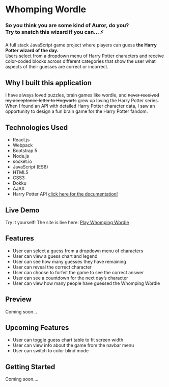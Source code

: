 # Whomping Wordle

<h3> So you think you are some kind of Auror, do you? 
</br> Try to snatch this wizard if you can... ⚡️
</h3>
A full stack JavaScript game project where players can guess <strong>the Harry Potter wizard of the day.</strong> 
</br> Users select from a dropdown menu of Harry Potter characters and receive color-coded blocks across different categories that show the user what aspects of their guesses are correct or incorrect. 

## Why I built this application

I have always loved puzzles, brain games like wordle, and <strike>never received my acceptance letter to Hogwarts</strike> grew up loving the Harry Potter series. When I found an API with detailed Harry Potter character data, I saw an opportunity to design a fun brain game for the Harry Potter fandom.

## Technologies Used
- React.js
- Webpack
- Bootstrap 5
- Node.js
- socket.io
- JavaScript (ES6)
- HTML5
- CSS3
- Dokku
- AJAX
- Harry Potter API [click here for the documentation!](https://github.com/KostaSav/hp-api#readme)

## Live Demo
Try it yourself! The site is live here:
[Play Whomping Wordle](https://hpgame.whompingwordle.com/)


## Features
- User can select a guess from a dropdown menu of characters
- User can view a guess chart and legend
- User can see how many guesses they have remaining
- User can reveal the correct character
- User can choose to forfeit the game to see the correct answer
- User can see a countdown for the next day’s character
- User can view how many people have guessed the Whomping Wordle

## Preview
Coming soon... 

## Upcoming Features
- User can toggle guess chart table to fit screen width
- User can view info about the game from the navbar menu
- User can switch to color blind mode


## Getting Started
Coming soon....
